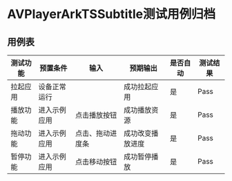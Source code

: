 # AVPlayerArkTSSubtitle测试用例归档

## 用例表

| 测试功能         | 预置条件           | 输入                 | 预期输出                     | 是否自动 | 测试结果 |
| ---------------- | ------------------ | -------------------- | ---------------------------- | -------- | -------- |
| 拉起应用         | 设备正常运行       |                     | 成功拉起应用                 | 是       | Pass     |
| 播放功能         | 进入示例应用       | 点击播放按钮         | 成功播放资源                 | 是       | Pass     |
| 拖动功能         | 进入示例应用       | 点击、拖动进度条     | 成功改变播放进度               | 是       | Pass     |
| 暂停功能         | 进入示例应用       | 点击移动按钮         | 成功暂停播放                |  是       | Pass     |
